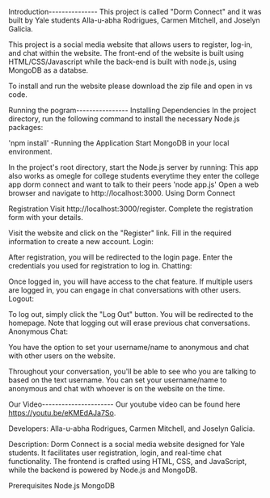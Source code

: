 Introduction---------------
This project is called "Dorm Connect" and it was built by Yale students Alla-u-abha Rodrigues, Carmen Mitchell, and Joselyn Galicia. 

This project is a social media website that allows users to register, log-in, and chat within the website. The front-end of the 
website is built using HTML/CSS/Javascript while the back-end is built with node.js, using MongoDB as a databse. 

To install and run the website please download the zip file and open in vs code.

Running the pogram----------------
Installing Dependencies
In the project directory, run the following command to install the necessary Node.js packages:

'npm install' -Running the Application
Start MongoDB in your local environment.

In the project's root directory, start the Node.js server by running:
This app also works as omegle for college students everytime they enter the college app dorm connect and want to talk to their peers
'node app.js'
Open a web browser and navigate to http://localhost:3000.
Using Dorm Connect

Registration
Visit http://localhost:3000/register.
Complete the registration form with your details.

Visit the website and click on the "Register" link.
Fill in the required information to create a new account.
Login:

After registration, you will be redirected to the login page.
Enter the credentials you used for registration to log in.
Chatting:

Once logged in, you will have access to the chat feature.
If multiple users are logged in, you can engage in chat conversations with other users.
Logout:

To log out, simply click the "Log Out" button.
You will be redirected to the homepage.
Note that logging out will erase previous chat conversations.
Anonymous Chat:

You have the option to set your username/name to anonymous and chat with other users on the website.

Throughout your conversation, you'll be able to see who you are talking to based on the text username. You can set your username/name to anonymous and chat with whoever is on the website on the time.

Our Video----------------------
Our youtube video can be found here https://youtu.be/eKMEdAJa7So.

Developers: Alla-u-abha Rodrigues, Carmen Mitchell, and Joselyn Galicia.

Description: Dorm Connect is a social media website designed for Yale students. It facilitates user registration, login, and real-time chat functionality. The frontend is crafted using HTML, CSS, and JavaScript, while the backend is powered by Node.js and MongoDB.

Prerequisites
Node.js
MongoDB




